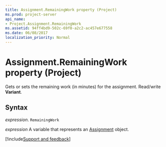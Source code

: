 ```yaml
---
title: Assignment.RemainingWork property (Project)
ms.prod: project-server
api_name:
- Project.Assignment.RemainingWork
ms.assetid: 94ff4bd9-502c-69f0-a2c2-ac457e677558
ms.date: 06/08/2017
localization_priority: Normal
---
```



# Assignment.RemainingWork property (Project)

Gets or sets the remaining work (in minutes) for the assignment. Read/write  **Variant**.


## Syntax

_expression_. `RemainingWork`

_expression_ A variable that represents an [Assignment](./Project.Assignment.md) object.

[!include[Support and feedback](~/includes/feedback-boilerplate.md)]